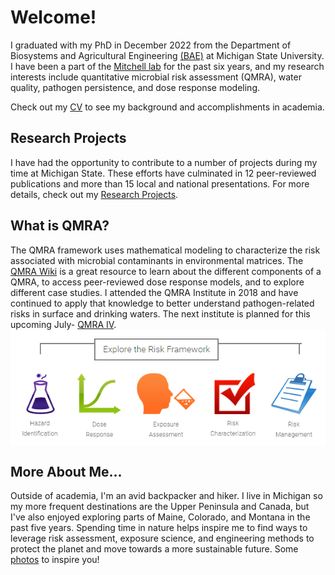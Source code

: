 # Welcome!

I graduated with my PhD in December 2022 from the Department of Biosystems and Agricultural Engineering [(BAE)](https://www.egr.msu.edu/bae/) at Michigan State University. I have been a part of the [Mitchell lab](http://www.jmitchellphd.com/) for the past six years, and my research interests include quantitative microbial risk assessment (QMRA), water quality, pathogen persistence, and dose response modeling. 

Check out my [CV](./CV_rmd_KD.html) to see my background and accomplishments in academia. 

## Research Projects
I have had the opportunity to contribute to a number of projects during my time at Michigan State. These efforts have culminated in 12 peer-reviewed publications and more than 15 local and national presentations. For more details, check out my [Research Projects](./research_projects.html).

## What is QMRA?
The QMRA framework uses mathematical modeling to characterize the risk associated with microbial contaminants in environmental matrices. The [QMRA Wiki](http://qmrawiki.org/) is a great resource to learn about the different components of a QMRA, to access peer-reviewed dose response models, and to explore different case studies. I attended the QMRA Institute in 2018 and have continued to apply that knowledge to better understand pathogen-related risks in surface and drinking waters. The next institute is planned for this upcoming July- [QMRA IV](https://events.anr.msu.edu/QMRAIV2022/).
<img align="center" src="/docs/assets/qmra_steps.PNG" alt="Diagram demonstrating the five steps of a QMRA (taken from the Wiki): Hazard ID, Exposure Assessment, Dose Response Assessment, Risk Characterization, and Risk Management">

## More About Me...
Outside of academia, I'm an avid backpacker and hiker. I live in Michigan so my more frequent destinations are the Upper Peninsula and Canada, but I've also enjoyed exploring parts of Maine, Colorado, and Montana in the past five years. Spending time in nature helps inspire me to find ways to leverage risk assessment, exposure science, and engineering methods to protect the planet and move towards a more sustainable future. Some [photos](./about_me_photos.md) to inspire you!  


 
